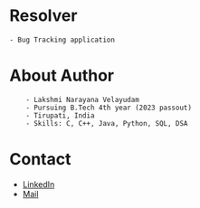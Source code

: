 # Resolver
    - Bug Tracking application

# About Author
        - Lakshmi Narayana Velayudam
        - Pursuing B.Tech 4th year (2023 passout)
        - Tirupati, India
        - Skills: C, C++, Java, Python, SQL, DSA        
# Contact
- <a href="https://www.linkedin.com/in/lakshmi-narayana-velayudam/">LinkedIn</a> 
 - <a href="mailto: lcchinnu@gmail.com">Mail</a>
